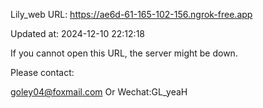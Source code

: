 Lily_web URL: https://ae6d-61-165-102-156.ngrok-free.app

Updated at: 2024-12-10 22:12:18

If you cannot open this URL, the server might be down.

Please contact: 

goley04@foxmail.com Or Wechat:GL_yeaH